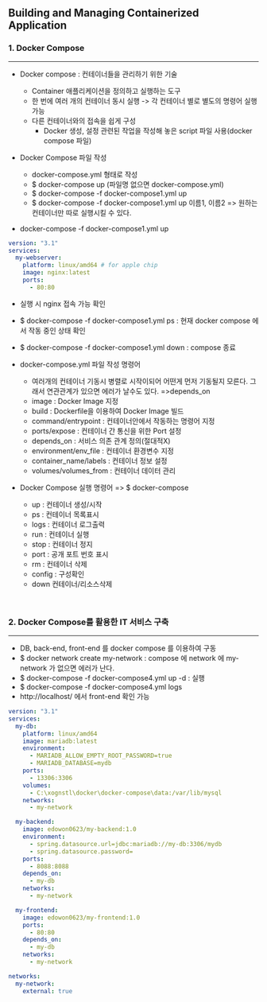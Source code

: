 ## Building and Managing Containerized Application

### 1. Docker Compose
___
- Docker compose : 컨테이너들을 관리하기 위한 기술
  - Container 애플리케이션을 정의하고 실행하는 도구
  - 한 번에 여러 개의 컨테이너 동시 실행 -> 각 컨테이너 별로 별도의 명령어 실행 가능
  - 다른 컨테이너와의 접속을 쉽게 구성
    - Docker 생성, 설정 관련된 작업을 작성해 놓은 script 파일 사용(docker compose 파일)


- Docker Compose 파일 작성
  - docker-compose.yml 형태로 작성
  - $ docker-compose up (파일명 없으면 docker-compose.yml)
  - $ docker-compose -f docker-compose1.yml up
  - $ docker-compose -f docker-compose1.yml up 이름1, 이름2 => 원하는 컨테이너만 따로 실행시킬 수 있다.


- docker-compose -f docker-compose1.yml up
```yaml
version: "3.1"
services:
  my-webserver:
    platform: linux/amd64 # for apple chip
    image: nginx:latest
    ports:
      - 80:80
```
- 실행 시 nginx 접속 가능 확인
- $ docker-compose -f docker-compose1.yml ps : 현재 docker compose 에서 작동 중인 상태 확인
- $ docker-compose -f docker-compose1.yml down : compose 종료 


- docker-compose.yml 파일 작성 명령어
  - 여러개의 컨테이너 기동시 병렬로 시작이되어 어떤게 먼저 기동될지 모른다. 그래서 연관관계가 있으면 에러가 날수도 있다. =>depends_on
  - image : Docker Image 지정
  - build : Dockerfile을 이용하여 Docker Image 빌드
  - command/entrypoint : 컨테이너안에서 작동하는 명령어 지정
  - ports/expose : 컨테이너 간 통신을 위한 Port 설정
  - depends_on : 서비스 의존 관계 정의(절대적X)
  - environment/env_file : 컨테이너 환경변수 지정
  - container_name/labels : 컨테이너 정보 설정
  - volumes/volumes_from : 컨테이너 데이터 관리

- Docker Compose 실행 명령어 =>  $ docker-compose <OPTIONS>
  - up : 컨테이너 생성/시작
  - ps : 컨테이너 목록표시
  - logs : 컨테이너 로그출력
  - run : 컨테이너 실행
  - stop : 컨테이너 정지
  - port : 공개 포트 번호 표시
  - rm : 컨테이너 삭제
  - config : 구성확인
  - down 컨테이너/리소스삭제

<br>

### 2. Docker Compose를 활용한 IT 서비스 구축
___
- DB, back-end, front-end 를 docker compose 를 이용하여 구동
- $ docker network create my-network : compose 에 network 에 my-network 가 없으면 에러가 난다.
- $ docker-compose -f docker-compose4.yml up -d : 실행
- $ docker-compose -f docker-compose4.yml logs
- http://localhost/ 에서 front-end 확인 가능
```yaml
version: "3.1"
services:
  my-db:
    platform: linux/amd64
    image: mariadb:latest
    environment: 
      - MARIADB_ALLOW_EMPTY_ROOT_PASSWORD=true
      - MARIADB_DATABASE=mydb
    ports:
      - 13306:3306
    volumes: 
      - C:\xognstl\docker\docker-compose\data:/var/lib/mysql 
    networks:
      - my-network

  my-backend:
    image: edowon0623/my-backend:1.0
    environment: 
      - spring.datasource.url=jdbc:mariadb://my-db:3306/mydb
      - spring.datasource.password=
    ports:
      - 8088:8088
    depends_on:
      - my-db
    networks:
      - my-network

  my-frontend:
    image: edowon0623/my-frontend:1.0
    ports:
      - 80:80
    depends_on:
      - my-db
    networks:
      - my-network

networks:
  my-network:
    external: true
```
